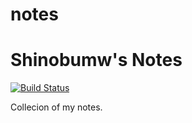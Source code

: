# notes

# Shinobumw's Notes

[![Build Status][travis-image]][travis-link]

Collecion of my notes.

[travis-image]: https://img.shields.io/travis/shinobumw/notes/master.png
[travis-link]: https://travis-ci.org/shinobumw/notes